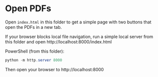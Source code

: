 # Open PDFs

Open `index.html` in this folder to get a simple page with two buttons that open the PDFs in a new tab.

If your browser blocks local file navigation, run a simple local server from this folder and open http://localhost:8000/index.html

PowerShell (from this folder):

```powershell
python -m http.server 8000
```

Then open your browser to http://localhost:8000
